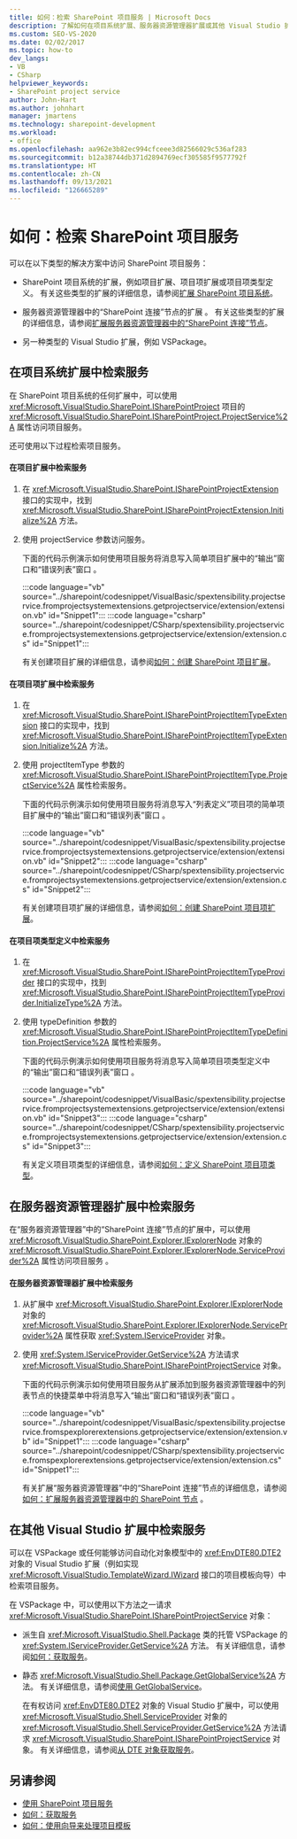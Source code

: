 ```yaml
---
title: 如何：检索 SharePoint 项目服务 | Microsoft Docs
description: 了解如何在项目系统扩展、服务器资源管理器扩展或其他 Visual Studio 扩展中访问 SharePoint 项目服务。
ms.custom: SEO-VS-2020
ms.date: 02/02/2017
ms.topic: how-to
dev_langs:
- VB
- CSharp
helpviewer_keywords:
- SharePoint project service
author: John-Hart
ms.author: johnhart
manager: jmartens
ms.technology: sharepoint-development
ms.workload:
- office
ms.openlocfilehash: aa962e3b82ec994cfceee3d82566029c536af283
ms.sourcegitcommit: b12a38744db371d2894769ecf305585f9577792f
ms.translationtype: HT
ms.contentlocale: zh-CN
ms.lasthandoff: 09/13/2021
ms.locfileid: "126665289"
---
```

# <a name="how-to-retrieve-the-sharepoint-project-service"></a>如何：检索 SharePoint 项目服务
  可以在以下类型的解决方案中访问 SharePoint 项目服务：

- SharePoint 项目系统的扩展，例如项目扩展、项目项扩展或项目项类型定义。 有关这些类型的扩展的详细信息，请参阅[扩展 SharePoint 项目系统](../sharepoint/extending-the-sharepoint-project-system.md)。

- 服务器资源管理器中的“SharePoint 连接”节点的扩展 。 有关这些类型的扩展的详细信息，请参阅[扩展服务器资源管理器中的“SharePoint 连接”节点](../sharepoint/extending-the-sharepoint-connections-node-in-server-explorer.md)。

- 另一种类型的 Visual Studio 扩展，例如 VSPackage。

## <a name="retrieve-the-service-in-project-system-extensions"></a>在项目系统扩展中检索服务
 在 SharePoint 项目系统的任何扩展中，可以使用 <xref:Microsoft.VisualStudio.SharePoint.ISharePointProject> 项目的 <xref:Microsoft.VisualStudio.SharePoint.ISharePointProject.ProjectService%2A> 属性访问项目服务。

 还可使用以下过程检索项目服务。

#### <a name="to-retrieve-the-service-in-a-project-extension"></a>在项目扩展中检索服务

1. 在 <xref:Microsoft.VisualStudio.SharePoint.ISharePointProjectExtension> 接口的实现中，找到 <xref:Microsoft.VisualStudio.SharePoint.ISharePointProjectExtension.Initialize%2A> 方法。

2. 使用 projectService 参数访问服务。

     下面的代码示例演示如何使用项目服务将消息写入简单项目扩展中的“输出”窗口和“错误列表”窗口 。

     :::code language="vb" source="../sharepoint/codesnippet/VisualBasic/spextensibility.projectservice.fromprojectsystemextensions.getprojectservice/extension/extension.vb" id="Snippet1":::
     :::code language="csharp" source="../sharepoint/codesnippet/CSharp/spextensibility.projectservice.fromprojectsystemextensions.getprojectservice/extension/extension.cs" id="Snippet1":::

     有关创建项目扩展的详细信息，请参阅[如何：创建 SharePoint 项目扩展](../sharepoint/how-to-create-a-sharepoint-project-extension.md)。

#### <a name="to-retrieve-the-service-in-a-project-item-extension"></a>在项目项扩展中检索服务

1. 在 <xref:Microsoft.VisualStudio.SharePoint.ISharePointProjectItemTypeExtension> 接口的实现中，找到 <xref:Microsoft.VisualStudio.SharePoint.ISharePointProjectItemTypeExtension.Initialize%2A> 方法。

2. 使用 projectItemType 参数的 <xref:Microsoft.VisualStudio.SharePoint.ISharePointProjectItemType.ProjectService%2A> 属性检索服务。

     下面的代码示例演示如何使用项目服务将消息写入“列表定义”项目项的简单项目扩展中的“输出”窗口和“错误列表”窗口  。

     :::code language="vb" source="../sharepoint/codesnippet/VisualBasic/spextensibility.projectservice.fromprojectsystemextensions.getprojectservice/extension/extension.vb" id="Snippet2":::
     :::code language="csharp" source="../sharepoint/codesnippet/CSharp/spextensibility.projectservice.fromprojectsystemextensions.getprojectservice/extension/extension.cs" id="Snippet2":::

     有关创建项目项扩展的详细信息，请参阅[如何：创建 SharePoint 项目项扩展](../sharepoint/how-to-create-a-sharepoint-project-item-extension.md)。

#### <a name="to-retrieve-the-service-in-a-project-item-type-definition"></a>在项目项类型定义中检索服务

1. 在 <xref:Microsoft.VisualStudio.SharePoint.ISharePointProjectItemTypeProvider> 接口的实现中，找到 <xref:Microsoft.VisualStudio.SharePoint.ISharePointProjectItemTypeProvider.InitializeType%2A> 方法。

2. 使用 typeDefinition 参数的 <xref:Microsoft.VisualStudio.SharePoint.ISharePointProjectItemTypeDefinition.ProjectService%2A> 属性检索服务。

     下面的代码示例演示如何使用项目服务将消息写入简单项目项类型定义中的“输出”窗口和“错误列表”窗口 。

     :::code language="vb" source="../sharepoint/codesnippet/VisualBasic/spextensibility.projectservice.fromprojectsystemextensions.getprojectservice/extension/extension.vb" id="Snippet3":::
     :::code language="csharp" source="../sharepoint/codesnippet/CSharp/spextensibility.projectservice.fromprojectsystemextensions.getprojectservice/extension/extension.cs" id="Snippet3":::

     有关定义项目项类型的详细信息，请参阅[如何：定义 SharePoint 项目项类型](../sharepoint/how-to-define-a-sharepoint-project-item-type.md)。

## <a name="retrieve-the-service-in-server-explorer-extensions"></a>在服务器资源管理器扩展中检索服务
 在“服务器资源管理器”中的“SharePoint 连接”节点的扩展中，可以使用 <xref:Microsoft.VisualStudio.SharePoint.Explorer.IExplorerNode> 对象的 <xref:Microsoft.VisualStudio.SharePoint.Explorer.IExplorerNode.ServiceProvider%2A> 属性访问项目服务 。

#### <a name="to-retrieve-the-service-in-a-server-explorer-extension"></a>在服务器资源管理器扩展中检索服务

1. 从扩展中 <xref:Microsoft.VisualStudio.SharePoint.Explorer.IExplorerNode> 对象的 <xref:Microsoft.VisualStudio.SharePoint.Explorer.IExplorerNode.ServiceProvider%2A> 属性获取 <xref:System.IServiceProvider> 对象。

2. 使用 <xref:System.IServiceProvider.GetService%2A> 方法请求 <xref:Microsoft.VisualStudio.SharePoint.ISharePointProjectService> 对象。

     下面的代码示例演示如何使用项目服务从扩展添加到服务器资源管理器中的列表节点的快捷菜单中将消息写入“输出”窗口和“错误列表”窗口  。

     :::code language="vb" source="../sharepoint/codesnippet/VisualBasic/spextensibility.projectservice.fromspexplorerextensions.getprojectservice/extension/extension.vb" id="Snippet1":::
     :::code language="csharp" source="../sharepoint/codesnippet/CSharp/spextensibility.projectservice.fromspexplorerextensions.getprojectservice/extension/extension.cs" id="Snippet1":::

     有关扩展“服务器资源管理器”中的“SharePoint 连接”节点的详细信息，请参阅[如何：扩展服务器资源管理器中的 SharePoint 节点](../sharepoint/how-to-extend-a-sharepoint-node-in-server-explorer.md) 。

## <a name="retrieve-the-service-in-other-visual-studio-extensions"></a>在其他 Visual Studio 扩展中检索服务
 可以在 VSPackage 或任何能够访问自动化对象模型中的 <xref:EnvDTE80.DTE2> 对象的 Visual Studio 扩展（例如实现 <xref:Microsoft.VisualStudio.TemplateWizard.IWizard> 接口的项目模板向导）中检索项目服务。

 在 VSPackage 中，可以使用以下方法之一请求 <xref:Microsoft.VisualStudio.SharePoint.ISharePointProjectService> 对象：

- 派生自 <xref:Microsoft.VisualStudio.Shell.Package> 类的托管 VSPackage 的 <xref:System.IServiceProvider.GetService%2A> 方法。 有关详细信息，请参阅[如何：获取服务](../extensibility/how-to-get-a-service.md)。

- 静态 <xref:Microsoft.VisualStudio.Shell.Package.GetGlobalService%2A> 方法。 有关详细信息，请参阅[使用 GetGlobalService](../extensibility/internals/service-essentials.md#how-to-use-getglobalservice)。

  在有权访问 <xref:EnvDTE80.DTE2> 对象的 Visual Studio 扩展中，可以使用 <xref:Microsoft.VisualStudio.Shell.ServiceProvider> 对象的 <xref:Microsoft.VisualStudio.Shell.ServiceProvider.GetService%2A> 方法请求 <xref:Microsoft.VisualStudio.SharePoint.ISharePointProjectService> 对象。 有关详细信息，请参阅[从 DTE 对象获取服务](../extensibility/how-to-get-a-service.md#getting-a-service-from-the-dte-object)。

## <a name="see-also"></a>另请参阅
- [使用 SharePoint 项目服务](../sharepoint/using-the-sharepoint-project-service.md)
- [如何：获取服务](../extensibility/how-to-get-a-service.md)
- [如何：使用向导来处理项目模板](../extensibility/how-to-use-wizards-with-project-templates.md)
